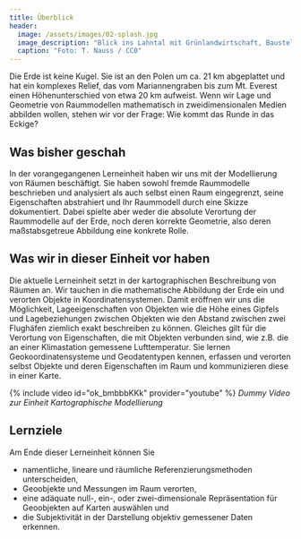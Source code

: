 ```yaml
---
title: Überblick
header:
  image: /assets/images/02-splash.jpg
  image_description: "Blick ins Lahntal mit Grünlandwirtschaft, Baustelle für Stromtrassen und Regenbogen."
  caption: "Foto: T. Nauss / CC0"
---
```




<!--more-->

Die Erde ist keine Kugel. Sie ist an den Polen um ca. 21 km abgeplattet und hat ein komplexes Relief, das vom Mariannengraben bis zum Mt. Everest einen Höhenunterschied von etwa 20 km aufweist. Wenn wir Lage und Geometrie von Raummodellen mathematisch in zweidimensionalen Medien abbilden wollen, stehen wir vor der Frage: Wie kommt das Runde in das Eckige?

## Was bisher geschah

In der vorangegangenen Lerneinheit haben wir uns mit der Modellierung von Räumen beschäftigt. Sie haben sowohl fremde Raummodelle beschrieben und analysiert als auch selbst einen Raum eingegrenzt, seine Eigenschaften abstrahiert und Ihr Raummodell durch eine Skizze dokumentiert. Dabei spielte aber weder die absolute Verortung der Raummodelle auf der Erde, noch deren korrekte Geometrie, also deren maßstabsgetreue Abbildung eine konkrete Rolle.


## Was wir in dieser Einheit vor haben

Die aktuelle Lerneinheit setzt in der kartographischen  Beschreibung von Räumen an. Wir tauchen in die mathematische Abbildung der Erde ein und verorten Objekte in Koordinatensystemen. Damit eröffnen wir uns die Möglichkeit, Lageeigenschaften von Objekten wie die Höhe eines Gipfels und Lagebeziehungen zwischen Objekten wie den Abstand zwischen zwei Flughäfen ziemlich exakt beschreiben zu können. Gleiches gilt für die Verortung von Eigenschaften, die mit Objekten verbunden sind, wie z.B. die an einer Klimastation gemessene Lufttemperatur. Sie lernen Geokoordinatensysteme und Geodatentypen kennen, erfassen und verorten selbst Objekte und deren Eigenschaften im Raum und kommunizieren diese in einer Karte.

{% include video id="ok_bmbbbKKk" provider="youtube" %}
*Dummy Video zur Einheit Kartographische Modellierung*

## Lernziele

Am Ende dieser Lerneinheit können Sie

* namentliche, lineare und räumliche Referenzierungsmethoden unterscheiden,
* Geoobjekte und Messungen im Raum verorten,
* eine adäquate null-, ein-, oder zwei-dimensionale Repräsentation für Geoobjekten auf Karten auswählen und
* die Subjektivität in der Darstellung objektiv gemessener Daten erkennen.
